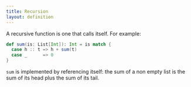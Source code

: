 ```yaml
---
title: Recursion
layout: definition
---
```


A recursive function is one that calls itself. For example:

```scala
def sum(is: List[Int]): Int = is match {
  case h :: t => h + sum(t)
  case _      => 0
}
```

`sum` is implemented by referencing itself: the sum of a non empty list is the sum of its head plus the sum of its tail.

